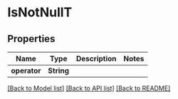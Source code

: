 # IsNotNullT

## Properties

Name | Type | Description | Notes
------------ | ------------- | ------------- | -------------
**operator** | **String** |  | 

[[Back to Model list]](../README.md#documentation-for-models) [[Back to API list]](../README.md#documentation-for-api-endpoints) [[Back to README]](../README.md)


